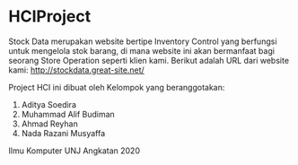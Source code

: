 # HCIProject

 Stock Data merupakan website bertipe Inventory Control yang berfungsi untuk mengelola stok barang, di mana website ini akan bermanfaat bagi seorang Store Operation seperti klien  kami.
 Berikut adalah URL dari website kami:
 http://stockdata.great-site.net/
 
 Project HCI ini dibuat oleh Kelompok yang beranggotakan:
 
 1. Aditya Soedira
 2. Muhammad Alif Budiman
 3. Ahmad Reyhan
 4. Nada Razani Musyaffa

 Ilmu Komputer UNJ Angkatan 2020

